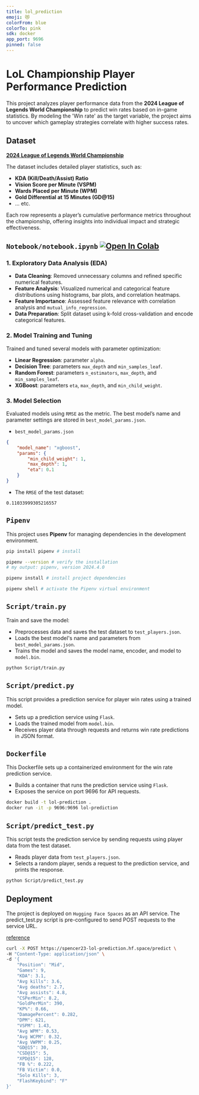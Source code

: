 ```yaml
---
title: lol_prediction
emoji: 😻
colorFrom: blue
colorTo: pink
sdk: docker
app_port: 9696
pinned: false
---
```


# LoL Championship Player Performance Prediction

This project analyzes player performance data from the **2024 League of Legends World Championship** to predict win rates based on in-game statistics. By modeling the 'Win rate' as the target variable, the project aims to uncover which gameplay strategies correlate with higher success rates.

## Dataset
[**2024 League of Legends World Championship**](https://www.kaggle.com/datasets/anmatngu/2024-lol-championship-player-stats-and-swiss-stage)

The dataset includes detailed player statistics, such as:
- **KDA (Kill/Death/Assist) Ratio**
- **Vision Score per Minute (VSPM)**
- **Wards Placed per Minute (WPM)**
- **Gold Differential at 15 Minutes (GD@15)**
- ... etc.

Each row represents a player’s cumulative performance metrics throughout the championship, offering insights into individual impact and strategic effectiveness.

## `Notebook/notebook.ipynb` <a href="https://colab.research.google.com/github/spencer18001/ml_zoomcamp_project_2024_midterm/blob/main/Notebook/notebook.ipynb" target="_parent"><img src="https://colab.research.google.com/assets/colab-badge.svg" alt="Open In Colab"/></a>

### 1. Exploratory Data Analysis (EDA)
- **Data Cleaning**: Removed unnecessary columns and refined specific numerical features.
- **Feature Analysis**: Visualized numerical and categorical feature distributions using histograms, bar plots, and correlation heatmaps.
- **Feature Importance**: Assessed feature relevance with correlation analysis and `mutual_info_regression`.
- **Data Preparation**: Split dataset using k-fold cross-validation and encode categorical features.

### 2. Model Training and Tuning
Trained and tuned several models with parameter optimization:
- **Linear Regression**: parameter `alpha`.
- **Decision Tree**: parameters `max_depth` and `min_samples_leaf`.
- **Random Forest**: parameters `n_estimators`, `max_depth`, and `min_samples_leaf`.
- **XGBoost**: parameters `eta`, `max_depth`, and `min_child_weight`.

### 3. Model Selection
Evaluated models using `RMSE` as the metric. The best model’s name and parameter settings are stored in `best_model_params.json`.
- `best_model_params.json`
```json
{
    "model_name": "xgboost",
    "params": {
        "min_child_weight": 1,
        "max_depth": 1,
        "eta": 0.1
    }
}
```
- The `RMSE` of the test dataset:
```
0.11033999305216557
```
## `Pipenv`
This project uses **Pipenv** for managing dependencies in the development environment.


```bash
pip install pipenv # install

pipenv --version # verify the installation
# my output: pipenv, version 2024.4.0

pipenv install # install project dependencies

pipenv shell # activate the Pipenv virtual environment
```

## `Script/train.py`
Train and save the model:
- Preprocesses data and saves the test dataset to `test_players.json`.
- Loads the best model's name and parameters from `best_model_params.json`.
- Trains the model and saves the model name, encoder, and model to `model.bin`.

```bash
python Script/train.py
```

## `Script/predict.py`
This script provides a prediction service for player win rates using a trained model.
- Sets up a prediction service using `Flask`.
- Loads the trained model from `model.bin`.
- Receives player data through requests and returns win rate predictions in JSON format.

## `Dockerfile`
This Dockerfile sets up a containerized environment for the win rate prediction service.
- Builds a container that runs the prediction service using `Flask`.
- Exposes the service on port 9696 for API requests.

```bash
docker build -t lol-prediction .
docker run -it -p 9696:9696 lol-prediction
```

## `Script/predict_test.py`
This script tests the prediction service by sending requests using player data from the test dataset.
- Reads player data from `test_players.json`.
- Selects a random player, sends a request to the prediction service, and prints the response.

```bash
python Script/predict_test.py
```

## Deployment
The project is deployed on `Hugging Face Spaces` as an API service. The predict_test.py script is pre-configured to send POST requests to the service URL.

[reference](https://github.com/ruslanmv/How-to-Sync-Hugging-Face-Spaces-with-a-GitHub-Repository)

```bash
curl -X POST https://spencer23-lol-prediction.hf.space/predict \
-H "Content-Type: application/json" \
-d '{
    "Position": "Mid",
    "Games": 9,
    "KDA": 3.1,
    "Avg kills": 3.6,
    "Avg deaths": 2.7,
    "Avg assists": 4.8,
    "CSPerMin": 8.2,
    "GoldPerMin": 390,
    "KP%": 0.66,
    "DamagePercent": 0.282,
    "DPM": 621,
    "VSPM": 1.43,
    "Avg WPM": 0.53,
    "Avg WCPM": 0.32,
    "Avg VWPM": 0.25,
    "GD@15": 30,
    "CSD@15": 5,
    "XPD@15": 128,
    "FB %": 0.222,
    "FB Victim": 0.0,
    "Solo Kills": 3,
    "FlashKeybind": "F"
}'
```